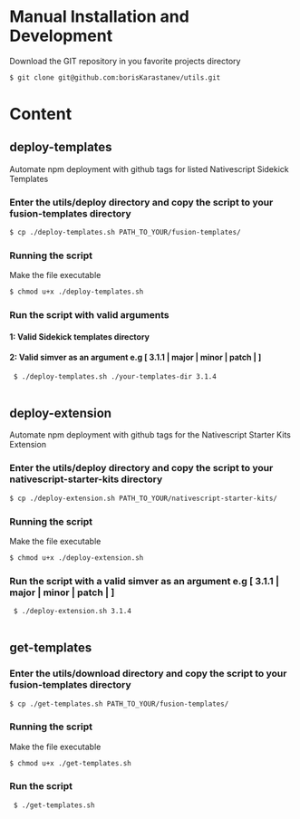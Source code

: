 # Manual Installation and Development

Download the GIT repository in you favorite projects directory

```bash
$ git clone git@github.com:borisKarastanev/utils.git

```

# Content

## deploy-templates
Automate npm deployment with github tags for listed Nativescript Sidekick Templates 

### Enter the utils/deploy directory and copy the script to your fusion-templates directory

 ```bash
 $ cp ./deploy-templates.sh PATH_TO_YOUR/fusion-templates/
 
 ```
 
 ### Running the script 
 
 Make the file executable 


 ```bash
 $ chmod u+x ./deploy-templates.sh
 
 ```
 
 ### Run the script with valid arguments
  
 #### 1: Valid Sidekick templates directory
 #### 2: Valid simver as an argument e.g [ 3.1.1 | major | minor | patch | ]

```bash
 $ ./deploy-templates.sh ./your-templates-dir 3.1.4
 
 ```

## deploy-extension
Automate npm deployment with github tags for the Nativescript Starter Kits Extension

### Enter the utils/deploy directory and copy the script to your nativescript-starter-kits directory

 ```bash
 $ cp ./deploy-extension.sh PATH_TO_YOUR/nativescript-starter-kits/
 
 ```
 
 ### Running the script 
 
 Make the file executable 


 ```bash
 $ chmod u+x ./deploy-extension.sh
 
 ```
 
 ### Run the script with a valid simver as an argument e.g [ 3.1.1 | major | minor | patch | ]

```bash
 $ ./deploy-extension.sh 3.1.4
 
 ```
 
## get-templates
### Enter the utils/download directory and copy the script to your fusion-templates directory

 ```bash
 $ cp ./get-templates.sh PATH_TO_YOUR/fusion-templates/
 
 ```
 
 ### Running the script 
 
 Make the file executable 


 ```bash
 $ chmod u+x ./get-templates.sh
 
 ```
 
 ### Run the script 

```bash
 $ ./get-templates.sh
 
 ```
